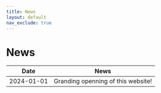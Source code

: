 ```yaml
---
title: News
layout: default
nav_exclude: true
---
```

# News

Date    | News
--------------- | -----------
2024-01-01 | Granding openning of this website!
